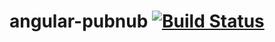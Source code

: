 # angular-pubnub [![Build Status](https://travis-ci.org/gdi2290/angular-pubnub.png?branch=master)](https://travis-ci.org/gdi2290/angular-pubnub)
